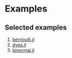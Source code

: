 # Examples

## Selected examples

1. [bernoulli.jl](https://github.com/PtFEM/PtFEM.jl/blob/master/docs/src/Bernoulli.md)
1. [dyes.jl](https://github.com/PtFEM/PtFEM.jl/blob/master/docs/src/Dyes.md)
1. [binormal.jl](https://github.com/PtFEM/PtFEM.jl/blob/master/docs/src/Binormal.md)

